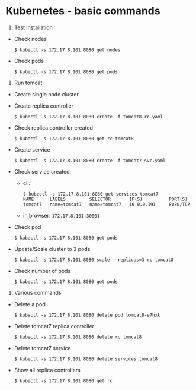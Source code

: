 # Kubernetes - basic commands

1. Test installation
 * Check nodes

     ```
     $ kubectl -s 172.17.8.101:8080 get nodes
     ```
 * Check pods
 
     ```
     $ kubectl -s 172.17.8.101:8080 get pods
     ```
1. Run tomcat
 * Create single node cluster
 * Create replica controller

    ```
    $ kubectl -s 172.17.8.101:8080 create -f tomcat8-rc.yaml
    ```
 * Check replica controller created

    ```
    $ kubectl -s 172.17.8.101:8080 get rc tomcat8
    ```
 * Create service
 
    ```
    $ kubectl -s 172.17.8.101:8080 create -f tomcat7-svc.yaml
    ```
 * Check service created:
    - cli: 
    
      ```
      $ kubectl -s 172.17.8.101:8080 get services tomcat7
      NAME      LABELS         SELECTOR       IP(S)          PORT(S)
      tomcat7   name=tomcat7   name=tomcat7   10.0.0.191     8080/TCP
      ```
    - in browser: ```172.17.8.101:30001```
 * Check pod
 
    ```
    $ kubectl -s 172.17.8.101:8080 get pods
    ```
 * Update/Scale cluster to 3 pods
 
    ```
    $ kubectl -s 172.17.8.101:8080 scale --replicas=3 rc tomcat8
    ```
 * Check number of pods
 
    ```
    $ kubectl -s 172.17.8.101:8080 get pods
    ```
1. Various commands
  * Delete a pod
 
    ```
    $ kubectl -s 172.17.8.101:8080 delete pod tomcat8-e7hxk
    ```
  * Delete tomcat7 replica controller
 
    ```
    $ kubectl -s 172.17.8.101:8080 delete rc tomcat8
    ```
  * Delete tomcat7 service
 
    ```
    $ kubectl -s 172.17.8.101:8080 delete services tomcat8
    ```
  * Show all replica controllers
 
    ```
    $ kubectl -s 172.17.8.101:8080 get rc 
    ```
